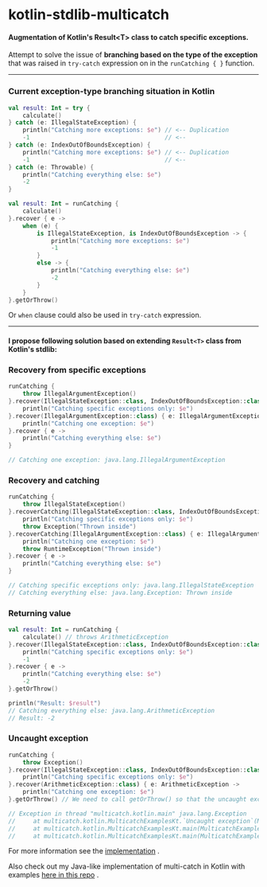 # kotlin-stdlib-multicatch

#### Augmentation of Kotlin's Result&lt;T> class to catch specific exceptions.

Attempt to solve the issue of **branching based on the type of the exception**
that was raised in `try-catch` expression on in the `runCatching { }` function.

---

### Current exception-type branching situation in Kotlin

```kotlin
val result: Int = try {
    calculate()
} catch (e: IllegalStateException) {
    println("Catching more exceptions: $e") // <-- Duplication
    -1                                      // <--
} catch (e: IndexOutOfBoundsException) {
    println("Catching more exceptions: $e") // <-- Duplication
    -1                                      // <--
} catch (e: Throwable) {
    println("Catching everything else: $e")
    -2
}
```

```kotlin
val result: Int = runCatching {
    calculate()
}.recover { e ->
    when (e) {
        is IllegalStateException, is IndexOutOfBoundsException -> {
            println("Catching more exceptions: $e")
            -1
        }
        else -> {
            println("Catching everything else: $e")
            -2
        }
    }
}.getOrThrow()
```

Or `when` clause could also be used in `try-catch` expression.

---

#### I propose following solution based on extending `Result<T>` class from Kotlin's stdlib:

### Recovery from specific exceptions

```kotlin
runCatching {
    throw IllegalArgumentException()
}.recover(IllegalStateException::class, IndexOutOfBoundsException::class) { e ->
    println("Catching specific exceptions only: $e")
}.recover(IllegalArgumentException::class) { e: IllegalArgumentException ->
    println("Catching one exception: $e")
}.recover { e ->
    println("Catching everything else: $e")
}

// Catching one exception: java.lang.IllegalArgumentException
```

### Recovery and catching

```kotlin
runCatching {
    throw IllegalStateException()
}.recoverCatching(IllegalStateException::class, IndexOutOfBoundsException::class) { e ->
    println("Catching specific exceptions only: $e")
    throw Exception("Thrown inside")
}.recoverCatching(IllegalArgumentException::class) { e: IllegalArgumentException ->
    println("Catching one exception: $e")
    throw RuntimeException("Thrown inside")
}.recover { e ->
    println("Catching everything else: $e")
}

// Catching specific exceptions only: java.lang.IllegalStateException
// Catching everything else: java.lang.Exception: Thrown inside
```

### Returning value

```kotlin
val result: Int = runCatching {
    calculate() // throws ArithmeticException
}.recover(IllegalStateException::class, IndexOutOfBoundsException::class) { e ->
    println("Catching specific exceptions only: $e")
    -1
}.recover { e ->
    println("Catching everything else: $e")
    -2
}.getOrThrow()

println("Result: $result")
// Catching everything else: java.lang.ArithmeticException
// Result: -2
```

### Uncaught exception

```kotlin
runCatching {
    throw Exception()
}.recover(IllegalStateException::class, IndexOutOfBoundsException::class) { e ->
    println("Catching specific exceptions only: $e")
}.recover(ArithmeticException::class) { e: ArithmeticException ->
    println("Catching one exception: $e")
}.getOrThrow() // We need to call getOrThrow() so that the uncaught exception is thrown.

// Exception in thread "multicatch.kotlin.main" java.lang.Exception
//     at multicatch.kotlin.MulticatchExamplesKt.`Uncaught exception`(MulticatchExamples.kt:..)
//     at multicatch.kotlin.MulticatchExamplesKt.main(MulticatchExamples.kt:..)
//     at multicatch.kotlin.MulticatchExamplesKt.main(MulticatchExamples.kt)
```

For more information see the
[implementation](https://github.com/emanuelzaymus/kotlin-stdlib-multicatch/blob/main/src/main/kotlin/multicatch/kotlin/result-multicatch.kt)
.

Also check out my Java-like implementation of multi-catch in Kotlin with examples
[here in this repo](https://github.com/emanuelzaymus/kotlin-stdlib-multicatch/tree/main/src/main/kotlin/multicatch/javalike)
.
